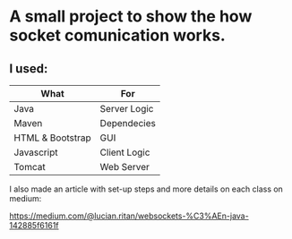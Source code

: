 # A small project to show the how socket comunication works.
## I used:
| What | For |
| ---- | --- |
| Java | Server Logic |                            
| Maven | Dependecies |      
| HTML & Bootstrap | GUI | 
| Javascript | Client Logic | 
| Tomcat | Web Server |     

I also made an article with set-up steps and more details on each class on medium: 

https://medium.com/@lucian.ritan/websockets-%C3%AEn-java-142885f6161f
